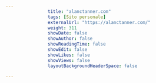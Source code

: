 ```yaml
---
                title: "alanctanner.com"
                tags: [Sito personale]
                externalUrl: "https://alanctanner.com/"
                weight: 311
                showDate: false
                showAuthor: false
                showReadingTime: false
                showEdit: false
                showLikes: false
                showViews: false
                layoutBackgroundHeaderSpace: false
                
---
```



